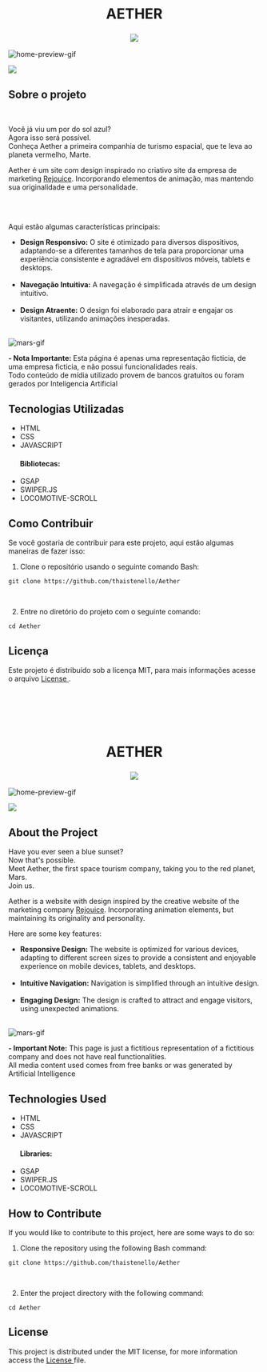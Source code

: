<h1 align="center" id="aether-portuguese">
AETHER
</h1>

<!-- TOGGLE VERSION -->
<h3 align="center"><a href="#aether-english">
    <img src="https://github.com/user-attachments/assets/9081fcec-55ad-4b1a-8b6b-28fec4be9863">
</a></h3>

<!-- GIF/IMAGE PREVIEW -->
![home-preview-gif](https://github.com/thaistenello/Aether/assets/131812228/30cc2ae5-6542-41d3-951d-eb60acbb0200)

<!-- VERCEL BUTTON -->
<a href="https://aether-roan.vercel.app/" target="_blank">
    <img src="https://github.com/user-attachments/assets/62f196a2-b30d-4e69-9768-76611a69581c">
</a>

<h2>Sobre o projeto</h2>
<br/>
<p>
  Você já viu um por do sol azul?<br> 
  Agora isso será possível.<br> 
  Conheça Aether a primeira companhia de turismo espacial, que te leva ao planeta vermelho, Marte.<br>
  
  Aether é um site com design inspirado no criativo site da empresa de marketing <a href="https://www.rejouice.com/">Rejouice</a>. Incorporando elementos de animação, mas mantendo sua originalidade e uma personalidade.
</p>
<br/>
<br/>
<p>Aqui estão algumas características principais:</p>

<ul>
    <li><strong>Design Responsivo:</strong> O site é otimizado para diversos dispositivos, adaptando-se a diferentes tamanhos de tela para proporcionar uma experiência consistente e agradável em dispositivos móveis, tablets e desktops.</li><br>
    <li><strong>Navegação Intuitiva:</strong> A navegação é simplificada através de um design intuitivo.</li><br>
    <li><strong>Design Atraente:</strong> O design foi elaborado para atrair e engajar os visitantes, utilizando animações inesperadas.</li><br>
</ul>

![mars-gif](https://github.com/thaistenello/Aether/assets/131812228/5d39383a-34f4-41ad-a2e9-894a452e42d3)

<p><strong>- Nota Importante:</strong> Esta página é apenas uma representação ficticia, de uma empresa ficticia, e não possui funcionalidades reais.<br>
Todo conteúdo de mídia utilizado provem de bancos gratuítos ou foram gerados por Inteligencia Artificial</p>

<h2>Tecnologias Utilizadas</h2>

<ul>
    <li>HTML</li>
    <li>CSS</li>
    <li>JAVASCRIPT</li>
</ul>
<h4>&nbsp;&nbsp;&nbsp;&nbsp;&nbsp;&nbsp;&nbsp;Bibliotecas:</h4>
<ul>
    <li>GSAP</li>
    <li>SWIPER.JS</li>
    <li>LOCOMOTIVE-SCROLL</li>
</ul>

<h2>Como Contribuir</h2>
<p>Se você gostaria de contribuir para este projeto, aqui estão algumas maneiras de fazer isso:</p>

<ol>
    <li>Clone o repositório usando o seguinte comando Bash:</li>
</ol>
<pre><code>git clone https://github.com/thaistenello/Aether</code></pre><br>

<ol start="2">
    <li>Entre no diretório do projeto com o seguinte comando:</li>
</ol>
<pre><code>cd Aether</code></pre>

<h2>Licença</h2>
<p>Este projeto é distribuído sob a licença MIT, para mais informações acesse o arquivo <a href="https://github.com/thaistenello/Etherea/blob/main/License">License </a>.</p>

<br/>
<br/>
<br/>
<br/>
<!-- ........................................................... -->
<!-- English version -->
<h1 align="center" id="aether-english">
AETHER
</h1>

<!-- TOGGLE VERSION -->
<h3 align="center"><a href="#aether-portuguese">
    <img src="https://github.com/user-attachments/assets/2e21c106-bfa6-4e3e-9fdf-7cc811f4a811">
</a></h3>

<!-- GIF/IMAGE PREVIEW -->
![home-preview-gif](https://github.com/thaistenello/Aether/assets/131812228/30cc2ae5-6542-41d3-951d-eb60acbb0200)

<!-- VERCEL BUTTON -->
<a href="https://aether-roan.vercel.app/" target="_blank">
    <img src="https://github.com/user-attachments/assets/3a56aa3c-7ddd-40be-a51d-378fc6b04d91">
</a>

<h2>About the Project</h2>

<p>
  Have you ever seen a blue sunset?<br> 
  Now that's possible.<br> 
  Meet Aether, the first space tourism company, taking you to the red planet, Mars.<br>
  Join us.

  Aether is a website with design inspired by the creative website of the marketing company <a href="https://www.rejouice.com/">Rejouice</a>. Incorporating animation elements, but maintaining its originality and personality.
</p>

<p>Here are some key features:</p>

<ul>
    <li><strong>Responsive Design:</strong> The website is optimized for various devices, adapting to different screen sizes to provide a consistent and enjoyable experience on mobile devices, tablets, and desktops.</li><br>
    <li><strong>Intuitive Navigation:</strong> Navigation is simplified through an intuitive design.</li><br>
    <li><strong>Engaging Design:</strong> The design is crafted to attract and engage visitors, using unexpected animations.</li><br>
</ul>

![mars-gif](https://github.com/thaistenello/Aether/assets/131812228/5d39383a-34f4-41ad-a2e9-894a452e42d3)

<p><strong>- Important Note:</strong> This page is just a fictitious representation of a fictitious company and does not have real functionalities.<br>
All media content used comes from free banks or was generated by Artificial Intelligence</p>

<h2>Technologies Used</h2>

<ul>
    <li>HTML</li>
    <li>CSS</li>
    <li>JAVASCRIPT</li>
</ul>
<h4>&nbsp;&nbsp;&nbsp;&nbsp;&nbsp;&nbsp;&nbsp;Libraries:</h4>
<ul>
    <li>GSAP</li>
    <li>SWIPER.JS</li>
    <li>LOCOMOTIVE-SCROLL</li>
</ul>

<h2>How to Contribute</h2>
<p>If you would like to contribute to this project, here are some ways to do so:</p>

<ol>
    <li>Clone the repository using the following Bash command:</li>
</ol>
<pre><code>git clone https://github.com/thaistenello/Aether</code></pre><br>

<ol start="2">
    <li>Enter the project directory with the following command:</li>
</ol>
<pre><code>cd Aether</code></pre>

<h2>License</h2>
<p>This project is distributed under the MIT license, for more information access the <a href="https://github.com/thaistenello/Etherea/blob/main/License">License </a> file.</p>

